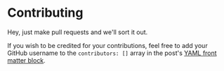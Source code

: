 ﻿# Contributing

Hey, just make pull requests and we'll sort it out.

If you wish to be credited for your contributions, feel free to add your GitHub username to the `contributors: []` array in the post's [YAML front matter block](https://jekyllrb.com/docs/front-matter/). 
